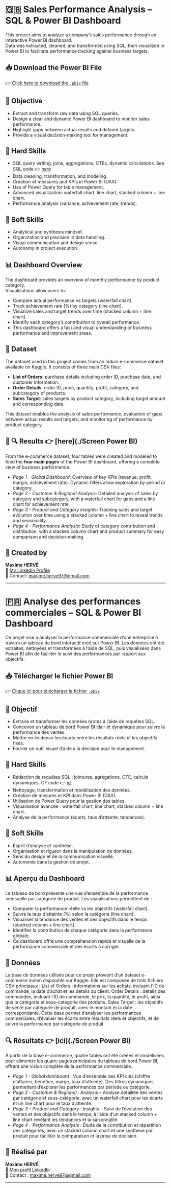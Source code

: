# 🇬🇧 Sales Performance Analysis – SQL & Power BI Dashboard

This project aims to analyze a company’s sales performance through an interactive Power BI dashboard.  
Data was extracted, cleaned, and transformed using SQL, then visualized in Power BI to facilitate performance tracking against business targets.

## 📥 Download the Power BI File

👉 [Click here to download the `.pbix` file](./Ecomm_dashboard.pbix)

## 🎯 Objective

- Extract and transform raw data using SQL queries.  
- Design a clear and dynamic Power BI dashboard to monitor sales performance.  
- Highlight gaps between actual results and defined targets.  
- Provide a visual decision-making tool for management.  

## 🧠 Hard Skills

- SQL query writing: joins, aggregations, CTEs, dynamic calculations. See SQL code 👉 [here](./Ecomm.sql)  
- Data cleaning, transformation, and modeling.  
- Creation of measures and KPIs in Power BI (DAX).  
- Use of Power Query for table management.  
- Advanced visualization: waterfall chart, line chart, stacked column + line chart.  
- Performance analysis (variance, achievement rate, trends).  

## 🤝 Soft Skills

- Analytical and synthesis mindset.  
- Organization and precision in data handling.  
- Visual communication and design sense.  
- Autonomy in project execution.  

## 📊 Dashboard Overview

The dashboard provides an overview of monthly performance by product category.  
Visualizations allow users to:

- Compare actual performance vs targets (waterfall chart).  
- Track achievement rate (%) by category (line chart).  
- Visualize sales and target trends over time (stacked column + line chart).  
- Identify each category’s contribution to overall performance.  
- This dashboard offers a fast and visual understanding of business performance and improvement areas.  

## 📁 Dataset

The dataset used in this project comes from an Indian e-commerce dataset available on Kaggle. It consists of three main CSV files:  

- **List of Orders**: purchase details including order ID, purchase date, and customer information.  
- **Order Details**: order ID, price, quantity, profit, category, and subcategory of products.  
- **Sales Target**: sales targets by product category, including target amount and corresponding date.  

This dataset enables the analysis of sales performance, evaluation of gaps between actual results and targets, and monitoring of performance by product category.  

## 📱 🔍 Results 👉 [here](./Screen Power BI)

From the e-commerce dataset, four tables were created and modeled to feed the **four main pages** of the Power BI dashboard, offering a complete view of business performance.  

- *Page 1 - Global Dashboard*: Overview of key KPIs (revenue, profit, margin, achievement rate). Dynamic filters allow exploration by period or category.  
- *Page 2 - Customer & Regional Analysis*: Detailed analysis of sales by category and subcategory, with a waterfall chart for gaps and a line chart for achievement rate.  
- *Page 3 - Product and Category Insights*: Tracking sales and target evolution over time using a stacked column + line chart to reveal trends and seasonality.  
- *Page 4 - Performance Analysis*: Study of category contribution and distribution, with a stacked column chart and product summary for easy comparison and decision-making.  

## 💼 Created by

**Maxime HERVÉ**  
📎 [My LinkedIn Profile](https://www.linkedin.com/in/maxime-herve-05925a144/)  
📧 Contact: maxime.herve97@gmail.com  

----------------------------------------------------------------------------------------------------------------------------------------------------------------------------------------

# 🇫🇷 Analyse des performances commerciales – SQL & Power BI Dashboard

Ce projet vise à analyser la performance commerciale d’une entreprise à travers un tableau de bord interactif créé sur Power BI.
Les données ont été extraites, nettoyées et transformées à l’aide de SQL, puis visualisées dans Power BI afin de faciliter le suivi des performances par rapport aux objectifs.

## 📥 Télécharger le fichier Power BI

👉 [Clique ici pour télécharger le fichier `.pbix`](./Ecomm_dashboard.pbix)

## 🎯 Objectif

- Extraire et transformer les données brutes à l’aide de requêtes SQL.
- Concevoir un tableau de bord Power BI clair et dynamique pour suivre la performance des ventes. 
- Mettre en évidence les écarts entre les résultats réels et les objectifs fixés.
- Fournir un outil visuel d’aide à la décision pour le management.

## 🧠 Hard Skills

- Rédaction de requêtes SQL : jointures, agrégations, CTE, calculs dynamiques. CF code 👉 [ici](./Ecomm.sql)
- Nettoyage, transformation et modélisation des données.
- Création de mesures et KPI dans Power BI (DAX).
- Utilisation de Power Query pour la gestion des tables.
- Visualisation avancée : waterfall chart, line chart, stacked column + line chart.
- Analyse de la performance (écarts, taux d’atteinte, tendances).

## 🤝 Soft Skills

- Esprit d’analyse et synthèse.
- Organisation et rigueur dans la manipulation de données.
- Sens du design et de la communication visuelle.
- Autonomie dans la gestion de projet.

## 📊 Aperçu du Dashboard

Le tableau de bord présente une vue d’ensemble de la performance mensuelle par catégorie de produit.
Les visualisations permettent de :

- Comparer la performance réelle vs les objectifs (waterfall chart).
- Suivre le taux d’atteinte (%) selon la catégorie (line chart).
- Visualiser la tendance des ventes et des objectifs dans le temps (stacked column + line chart).
- Identifier la contribution de chaque catégorie dans la performance globale.
- Ce dashboard offre une compréhension rapide et visuelle de la performance commerciale et des écarts à corriger.

## 📁 Données

La base de données utilisée pour ce projet provient d’un dataset e-commerce indien disponible sur Kaggle. Elle est composée de trois fichiers CSV principaux :
List of Orders : informations sur les achats, incluant l’ID de commande, la date d’achat et les détails du client.
Order Details : détails des commandes, incluant l’ID de commande, le prix, la quantité, le profit, ainsi que la catégorie et sous-catégorie des produits.
Sales Target : les objectifs de vente par catégorie de produit, avec le montant et la date correspondante.
Cette base permet d’analyser les performances commerciales, d’évaluer les écarts entre résultats réels et objectifs, et de suivre la performance par catégorie de produit.

## 🔍 Résultats 👉 [ici](./Screen Power BI)

À partir de la base e-commerce, quatre tables ont été créées et modélisées pour alimenter les quatre pages principales du tableau de bord Power BI, offrant une vision complète de la performance commerciale.

- *Page 1 - Global dashboard* : Vue d’ensemble des KPI clés (chiffre d’affaires, bénéfice, marge, taux d’atteinte). Des filtres dynamiques permettent d’explorer les performances par période ou catégorie.
- *Page 2 - Customer & Regional* : Analysis – Analyse détaillée des ventes par catégorie et sous-catégorie, avec un waterfall chart pour les écarts et un line chart pour le taux d’atteinte.
- *Page 3 - Product and Category* : Insights – Suivi de l’évolution des ventes et des objectifs dans le temps, à l’aide d’un stacked column + line chart révélant les tendances et la saisonnalité.
- *Page 4 - Performance Analysis* :  Étude de la contribution et répartition des catégories, avec un stacked column chart et une synthèse par produit pour faciliter la comparaison et la prise de décision.

## 💼 Réalisé par

**Maxime HERVÉ**  
📎 [Mon profil LinkedIn](https://www.linkedin.com/in/maxime-herve-05925a144/)  
📧 Contact : maxime.herve97@gmail.com


---